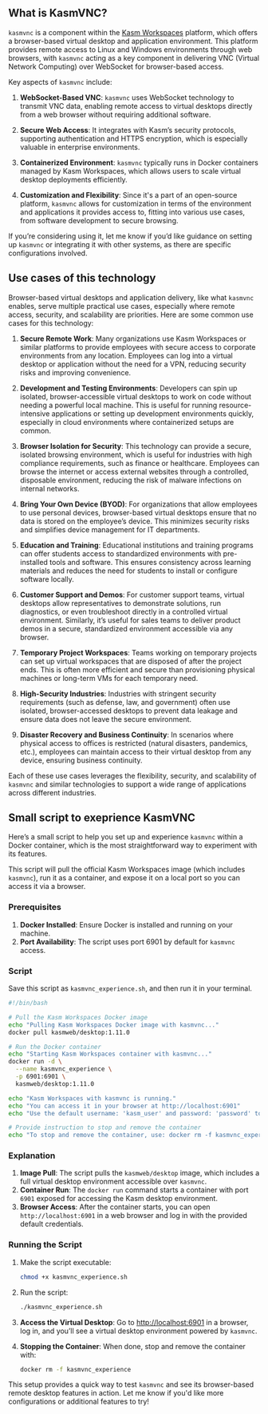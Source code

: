 ## What is KasmVNC?

`kasmvnc` is a component within the [Kasm Workspaces](https://kasmweb.com/kasmvnc) platform, which offers a browser-based virtual desktop and application environment. This platform provides remote access to Linux and Windows environments through web browsers, with `kasmvnc` acting as a key component in delivering VNC (Virtual Network Computing) over WebSocket for browser-based access.

Key aspects of `kasmvnc` include:

1. **WebSocket-Based VNC**: `kasmvnc` uses WebSocket technology to transmit VNC data, enabling remote access to virtual desktops directly from a web browser without requiring additional software.

2. **Secure Web Access**: It integrates with Kasm’s security protocols, supporting authentication and HTTPS encryption, which is especially valuable in enterprise environments.

3. **Containerized Environment**: `kasmvnc` typically runs in Docker containers managed by Kasm Workspaces, which allows users to scale virtual desktop deployments efficiently.

4. **Customization and Flexibility**: Since it's a part of an open-source platform, `kasmvnc` allows for customization in terms of the environment and applications it provides access to, fitting into various use cases, from software development to secure browsing.

If you’re considering using it, let me know if you’d like guidance on setting up `kasmvnc` or integrating it with other systems, as there are specific configurations involved.

## Use cases of this technology

Browser-based virtual desktops and application delivery, like what `kasmvnc` enables, serve multiple practical use cases, especially where remote access, security, and scalability are priorities. Here are some common use cases for this technology:

1. **Secure Remote Work**: Many organizations use Kasm Workspaces or similar platforms to provide employees with secure access to corporate environments from any location. Employees can log into a virtual desktop or application without the need for a VPN, reducing security risks and improving convenience.

2. **Development and Testing Environments**: Developers can spin up isolated, browser-accessible virtual desktops to work on code without needing a powerful local machine. This is useful for running resource-intensive applications or setting up development environments quickly, especially in cloud environments where containerized setups are common.

3. **Browser Isolation for Security**: This technology can provide a secure, isolated browsing environment, which is useful for industries with high compliance requirements, such as finance or healthcare. Employees can browse the internet or access external websites through a controlled, disposable environment, reducing the risk of malware infections on internal networks.

4. **Bring Your Own Device (BYOD)**: For organizations that allow employees to use personal devices, browser-based virtual desktops ensure that no data is stored on the employee’s device. This minimizes security risks and simplifies device management for IT departments.

5. **Education and Training**: Educational institutions and training programs can offer students access to standardized environments with pre-installed tools and software. This ensures consistency across learning materials and reduces the need for students to install or configure software locally.

6. **Customer Support and Demos**: For customer support teams, virtual desktops allow representatives to demonstrate solutions, run diagnostics, or even troubleshoot directly in a controlled virtual environment. Similarly, it’s useful for sales teams to deliver product demos in a secure, standardized environment accessible via any browser.

7. **Temporary Project Workspaces**: Teams working on temporary projects can set up virtual workspaces that are disposed of after the project ends. This is often more efficient and secure than provisioning physical machines or long-term VMs for each temporary need.

8. **High-Security Industries**: Industries with stringent security requirements (such as defense, law, and government) often use isolated, browser-accessed desktops to prevent data leakage and ensure data does not leave the secure environment.

9. **Disaster Recovery and Business Continuity**: In scenarios where physical access to offices is restricted (natural disasters, pandemics, etc.), employees can maintain access to their virtual desktop from any device, ensuring business continuity.

Each of these use cases leverages the flexibility, security, and scalability of `kasmvnc` and similar technologies to support a wide range of applications across different industries.

## Small script to exeprience KasmVNC

Here’s a small script to help you set up and experience `kasmvnc` within a Docker container, which is the most straightforward way to experiment with its features.

This script will pull the official Kasm Workspaces image (which includes `kasmvnc`), run it as a container, and expose it on a local port so you can access it via a browser.

### Prerequisites

1. **Docker Installed**: Ensure Docker is installed and running on your machine.
2. **Port Availability**: The script uses port 6901 by default for `kasmvnc` access.

### Script

Save this script as `kasmvnc_experience.sh`, and then run it in your terminal.

```bash
#!/bin/bash

# Pull the Kasm Workspaces Docker image
echo "Pulling Kasm Workspaces Docker image with kasmvnc..."
docker pull kasmweb/desktop:1.11.0

# Run the Docker container
echo "Starting Kasm Workspaces container with kasmvnc..."
docker run -d \
  --name kasmvnc_experience \
  -p 6901:6901 \
  kasmweb/desktop:1.11.0

echo "Kasm Workspaces with kasmvnc is running."
echo "You can access it in your browser at http://localhost:6901"
echo "Use the default username: 'kasm_user' and password: 'password' to log in."

# Provide instruction to stop and remove the container
echo "To stop and remove the container, use: docker rm -f kasmvnc_experience"
```

### Explanation

1. **Image Pull**: The script pulls the `kasmweb/desktop` image, which includes a full virtual desktop environment accessible over `kasmvnc`.
2. **Container Run**: The `docker run` command starts a container with port `6901` exposed for accessing the Kasm desktop environment.
3. **Browser Access**: After the container starts, you can open `http://localhost:6901` in a web browser and log in with the provided default credentials.

### Running the Script

1. Make the script executable:

   ```bash
   chmod +x kasmvnc_experience.sh
   ```

2. Run the script:

   ```bash
   ./kasmvnc_experience.sh
   ```

3. **Access the Virtual Desktop**: Go to [http://localhost:6901](http://localhost:6901) in a browser, log in, and you’ll see a virtual desktop environment powered by `kasmvnc`.

4. **Stopping the Container**: When done, stop and remove the container with:

   ```bash
   docker rm -f kasmvnc_experience
   ```

This setup provides a quick way to test `kasmvnc` and see its browser-based remote desktop features in action. Let me know if you'd like more configurations or additional features to try!
